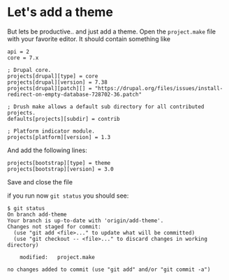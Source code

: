 # Let's add a theme
But lets be productive.. and just add a theme. Open the `project.make` file with
your favorite editor. It should contain something like

```
api = 2
core = 7.x

; Drupal core.
projects[drupal][type] = core
projects[drupal][version] = 7.38
projects[drupal][patch][] = "https://drupal.org/files/issues/install-redirect-on-empty-database-728702-36.patch"

; Drush make allows a default sub directory for all contributed projects.
defaults[projects][subdir] = contrib

; Platform indicator module.
projects[platform][version] = 1.3
```
And add the following lines:
```
projects[bootstrap][type] = theme
projects[bootstrap][version] = 3.0
```
Save and close the file

if you run now `git status` you should see:
```
$ git status
On branch add-theme
Your branch is up-to-date with 'origin/add-theme'.
Changes not staged for commit:
  (use "git add <file>..." to update what will be committed)
  (use "git checkout -- <file>..." to discard changes in working directory)

	modified:   project.make

no changes added to commit (use "git add" and/or "git commit -a")
```
